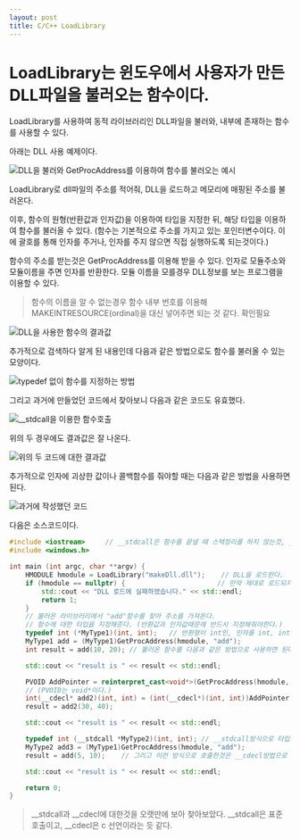 ```yaml
---
layout: post
title: C/C++ LoadLibrary
---
```



# LoadLibrary는 윈도우에서 사용자가 만든 DLL파일을 불러오는 함수이다.

LoadLibrary를 사용하여 동적 라이브러리인 DLL파일을 불러와, 내부에 존재하는 함수를 사용할 수 있다.

아래는 DLL 사용 예제이다.

![DLL을 불러와 GetProcAddress를 이용하여 함수를 불러오는 예시](<https://eveheeero-github-io.notion.site/image/https%3A%2F%2Fs3-us-west-2.amazonaws.com%2Fsecure.notion-static.com%2Fc896f0f7-7421-45f3-9ac2-e79472cf5ec6%2FUntitled.png?table=block&id=48c9d0d3-0b0d-472b-b8e2-5694c8861fca&spaceId=c2eb73c4-6260-4fb7-8470-2e07bff25e55&width=2000&userId=&cache=v2> "DLL을 불러와 GetProcAddress를 이용하여 함수를 불러오는 예시")

LoadLibrary로 dll파일의 주소를 적어줘, DLL을 로드하고 메모리에 매핑된 주소를 불러온다.

이후, 함수의 원형(반환값과 인자값)을 이용하여 타입을 지정한 뒤, 해당 타입을 이용하여 함수를 불러올 수 있다. (함수는 기본적으로 주소를 가지고 있는 포인터변수이다. 이에 괄호를 통해 인자를 주거나, 인자를 주지 않으면 직접 실행하도록 되는것이다.)

함수의 주소를 받는것은 GetProcAddress를 이용해 받을 수 있다. 인자로 모듈주소와 모듈이름을 주면 인자를 반환한다. 모듈 이름을 모를경우 DLL정보를 보는 프로그램을 이용할 수 있다.

> 함수의 이름을 알 수 없는경우 함수 내부 번호를 이용해 MAKEINTRESOURCE(ordinal)을 대신 넣어주면 되는 것 같다. 확인필요

![DLL을 사용한 함수의 결과값](<https://eveheeero-github-io.notion.site/image/https%3A%2F%2Fs3-us-west-2.amazonaws.com%2Fsecure.notion-static.com%2F9e0c9957-096d-4956-ab97-e7be87c73fe5%2FUntitled.png?table=block&id=5f320ab0-be6b-49be-9059-83f07cdef242&spaceId=c2eb73c4-6260-4fb7-8470-2e07bff25e55&width=2000&userId=&cache=v22> "DLL을 사용한 함수의 결과값")

추가적으로 검색하다 알게 된 내용인데 다음과 같은 방법으로도 함수를 불러올 수 있는 모양이다.

![typedef 없이 함수를 지정하는 방법](<https://eveheeero-github-io.notion.site/image/https%3A%2F%2Fs3-us-west-2.amazonaws.com%2Fsecure.notion-static.com%2Fb2afa580-46f6-40e9-84c6-9707082e350e%2FUntitled.png?table=block&id=bf40fc08-4b64-469b-b831-381d06a3ee05&spaceId=c2eb73c4-6260-4fb7-8470-2e07bff25e55&width=2000&userId=&cache=v2> "typedef 없이 함수를 지정하는 방법")

그리고 과거에 만들었던 코드에서 찾아보니 다음과 같은 코드도 유효했다.

![\_\_stdcall을 이용한 함수호출](<https://eveheeero-github-io.notion.site/image/https%3A%2F%2Fs3-us-west-2.amazonaws.com%2Fsecure.notion-static.com%2F443b10c6-e8ac-4949-a27f-cd829f29bed3%2FUntitled.png?table=block&id=e778ff9b-dee8-442e-b3aa-082d060245a6&spaceId=c2eb73c4-6260-4fb7-8470-2e07bff25e55&width=1680&userId=&cache=v2> "\_\_stdcall을 이용한 함수호출")

위의 두 경우에도 결과값은 잘 나온다.

![위의 두 코드에 대한 결과값](<https://eveheeero-github-io.notion.site/image/https%3A%2F%2Fs3-us-west-2.amazonaws.com%2Fsecure.notion-static.com%2F70fb3d51-5193-4cd4-9f44-f66a4660d5de%2FUntitled.png?table=block&id=f5f012a0-4cd4-4990-b12f-922904b423bc&spaceId=c2eb73c4-6260-4fb7-8470-2e07bff25e55&width=180&userId=&cache=v2> "위의 두 코드에 대한 결과값")

추가적으로 인자에 괴상한 값이나 콜백함수를 줘야할 때는 다음과 같은 방법을 사용하면 된다.

![과거에 작성했던 코드](<https://eveheeero-github-io.notion.site/image/https%3A%2F%2Fs3-us-west-2.amazonaws.com%2Fsecure.notion-static.com%2Fdf4b916d-a446-4a0b-8dfc-db51ae7bf66b%2FUntitled.png?table=block&id=a1224a01-5694-4fe1-85c8-5ef477f5712f&spaceId=c2eb73c4-6260-4fb7-8470-2e07bff25e55&width=1720&userId=&cache=v2> "과거에 작성했던 코드")

다음은 소스코드이다.

```CPP
#include <iostream>     // __stdcall은 함수를 끝낼 때 스택정리를 하지 않는것, __cdecl방식은 함수를 끝낼 때 스택정리를 하는것
#include <windows.h>

int main (int argc, char **argv) {
    HMODULE hmodule = LoadLibrary("makeDll.dll");    // DLL을 로드한다.
    if (hmodule == nullptr) {                       // 만약 제대로 로드되지 않았으면 종료한다.
        std::cout << "DLL 로드에 실패하였습니다." << std::endl;
        return 1;
    }
    // 불러온 라이브러리에서 "add"함수를 찾아 주소를 가져온다.
    // 함수에 대한 타입을 지정해준다. (반환값과 인자값때문에 반드시 지정해줘야한다.)
    typedef int (*MyType1)(int, int);   // 반환형이 int인, 인자를 int, int로 주는 함수의 타입이다.
    MyType1 add = (MyType1)GetProcAddress(hmodule, "add");
    int result = add(10, 20); // 불러온 함수를 다음과 같은 방법으로 사용하면 된다.

    std::cout << "result is " << result << std::endl;

    PVOID AddPointer = reinterpret_cast<void*>(GetProcAddress(hmodule, "add")); // getProcAddress는 단순히 주소를 반환하는것이기 때문에 해당 코드처럼 포인터를 저장해놔도 된다.
    // (PVOID는 void*이다.)
    int(__cdecl* add2)(int, int) = (int(__cdecl*)(int, int))AddPointer;   // __cdecl*방식으로 해당 포인터를 받아 할당하는 방법도 있다.
    result = add2(30, 40);

    std::cout << "result is " << result << std::endl;

    typedef int (__stdcall *MyType2)(int, int); // __stdcall방식으로 타입을 지정해도 된다.
    MyType2 add3 = (MyType1)GetProcAddress(hmodule, "add");
    result = add(5, 10);    // 그리고 이런 방식으로 호출한것은 __cdecl방법으로 적용되는진 모르겠다. 디버깅이 필요하다.

    std::cout << "result is " << result << std::endl;

    return 0;
}

```

> \_\_stdcall과 \_\_cdecl에 대한것을 오랫만에 보아 찾아보았다. \_\_stdcall은 표준 호출이고, \_\_cdecl은 c 선언이라는 듯 같다.
